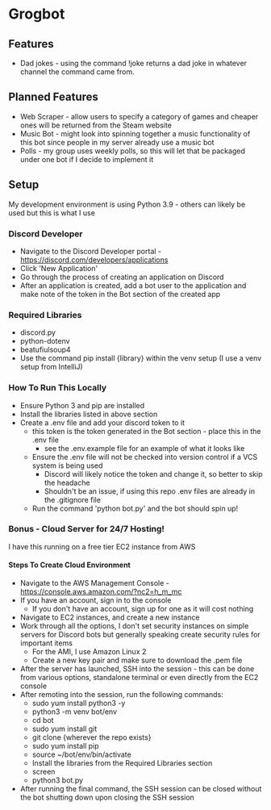 # Grogbot
## Features
- Dad jokes - using the command !joke returns a dad joke in whatever channel the command came from.

## Planned Features
- Web Scraper - allow users to specify a category of games and cheaper ones will be returned from the Steam website
- Music Bot - might look into spinning together a music functionality of this bot since people in my server already use a music bot
- Polls - my group uses weekly polls, so this will let that be packaged under one bot if I decide to implement it

## Setup
My development environment is using Python 3.9 - others can likely be used but this is what I use
### Discord Developer
- Navigate to the Discord Developer portal - https://discord.com/developers/applications
- Click 'New Application'
- Go through the process of creating an application on Discord
- After an application is created, add a bot user to the application and make note of the token in the Bot section of the created app
### Required Libraries
- discord.py
- python-dotenv
- beatufiulsoup4
- Use the command pip install {library} within the venv setup (I use a venv setup from IntelliJ)
### How To Run This Locally
- Ensure Python 3 and pip are installed
- Install the libraries listed in above section
- Create a .env file and add your discord token to it
    - this token is the token generated in the Bot section - place this in the .env file
        - see the .env.example file for an example of what it looks like
    - Ensure the .env file will not be checked into version control if a VCS system is being used
        - Discord will likely notice the token and change it, so better to skip the headache
        - Shouldn't be an issue, if using this repo .env files are already in the .gitignore file
    - Run the command 'python bot.py' and the bot should spin up!
### Bonus - Cloud Server for 24/7 Hosting!
I have this running on a free tier EC2 instance from AWS
#### Steps To Create Cloud Environment
- Navigate to the AWS Management Console - https://console.aws.amazon.com/?nc2=h_m_mc
- If you have an account, sign in to the console
    - If you don't have an account, sign up for one as it will cost nothing
- Navigate to EC2 instances, and create a new instance
- Work through all the options, I don't set security instances on simple servers for Discord bots but generally speaking create security rules for important items
    - For the AMI, I use Amazon Linux 2
    - Create a new key pair and make sure to download the .pem file
- After the server has launched, SSH into the session - this can be done from various options, standalone terminal or even directly from the EC2 console
- After remoting into the session, run the following commands:
    - sudo yum install python3 -y
    - python3 -m venv bot/env
    - cd bot
    - sudo yum install git
    - git clone {wherever the repo exists}
    - sudo yum install pip
    - source ~/bot/env/bin/activate
    - Install the libraries from the Required Libraries section
    - screen
    - python3 bot.py
- After running the final command, the SSH session can be closed without the bot shutting down upon closing the SSH session 